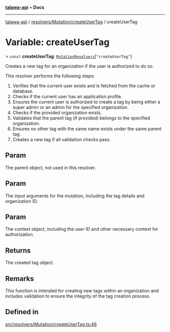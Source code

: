 [**talawa-api**](../../../../README.md) • **Docs**

***

[talawa-api](../../../../modules.md) / [resolvers/Mutation/createUserTag](../README.md) / createUserTag

# Variable: createUserTag

\> `const` **createUserTag**: [`MutationResolvers`](../../../../types/generatedGraphQLTypes/type-aliases/MutationResolvers.md)\[`"createUserTag"`\]

Creates a new tag for an organization if the user is authorized to do so.

This resolver performs the following steps:

1. Verifies that the current user exists and is fetched from the cache or database.
2. Checks if the current user has an application profile.
3. Ensures the current user is authorized to create a tag by being either a super admin or an admin for the specified organization.
4. Checks if the provided organization exists.
5. Validates that the parent tag (if provided) belongs to the specified organization.
6. Ensures no other tag with the same name exists under the same parent tag.
7. Creates a new tag if all validation checks pass.

## Param

The parent object, not used in this resolver.

## Param

The input arguments for the mutation, including the tag details and organization ID.

## Param

The context object, including the user ID and other necessary context for authorization.

## Returns

The created tag object.

## Remarks

This function is intended for creating new tags within an organization and includes validation to ensure the integrity of the tag creation process.

## Defined in

[src/resolvers/Mutation/createUserTag.ts:46](https://github.com/PalisadoesFoundation/talawa-api/blob/4a88fe62b20ebda9653c55ae8d39d6c6fac8831f/src/resolvers/Mutation/createUserTag.ts#L46)
